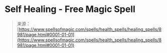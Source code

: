 <!--yml

category: 未分类

date: 2024-06-12 18:44:40

-->

# Self Healing - Free Magic Spell

> 来源：[https://www.spellsofmagic.com/spells/health_spells/healing_spells/8981/page.html#0001-01-01](https://www.spellsofmagic.com/spells/health_spells/healing_spells/8981/page.html#0001-01-01)
